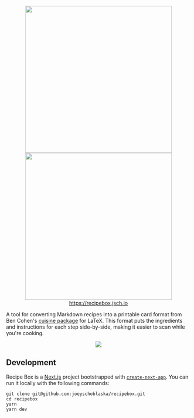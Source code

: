 <p align="center">
  <img width="400px" src="https://raw.githubusercontent.com/joeyschoblaska/recipebox/main/docs/logo-dark@2x.png#gh-dark-mode-only" />
  <img width="400px" src="https://raw.githubusercontent.com/joeyschoblaska/recipebox/main/docs/logo-light@2x.png#gh-light-mode-only" />
  <a href="https://recipebox.jsch.io">https://recipebox.jsch.io</a>
</p>

A tool for converting Markdown recipes into a printable card format from Ben Cohen's [cuisine package](http://ftp.gwdg.de/pub/ctan/macros/latex/contrib/cuisine/cuisine.pdf) for LaTeX. This format puts the ingredients and instructions for each step side-by-side, making it easier to scan while you're cooking.

<p align="center">
  <img src="https://raw.githubusercontent.com/joeyschoblaska/recipebox/main/docs/screenshot.png">
</p>

## Development
Recipe Box is a [Next.js](https://nextjs.org/) project bootstrapped with [`create-next-app`](https://github.com/vercel/next.js/tree/canary/packages/create-next-app). You can run it locally with the following commands:

```
git clone git@github.com:joeyschoblaska/recipebox.git
cd recipebox
yarn
yarn dev
```
